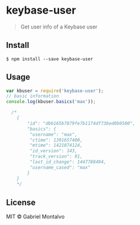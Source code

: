 # keybase-user

> Get user info of a Keybase user

## Install

```
$ npm install --save keybase-user
```

## Usage

```js
var kbuser = require('keybase-user');
// basic information
console.log(kbuser.basics('max'));

  /* 
	{
		"id": "dbb165b7879fe7b1174df73bed0b9500",
        "basics": {
         "username": "max",
         "ctime": 1391657400,
         "mtime": 1421074124,
         "id_version": 143,
         "track_version": 91,
         "last_id_change": 1447788494,
         "username_cased": "max"
        }
	}
	*/
```
## License

MIT © Gabriel Montalvo
